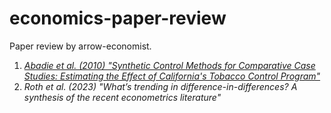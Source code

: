 # economics-paper-review
Paper review by arrow-economist.

1. [*Abadie et al. (2010) "Synthetic Control Methods for Comparative Case Studies: Estimating the Effect of California's Tobacco Control Program"*](https://github.com/arrow-economist/economics-paper-review/blob/main/econometrics/%5Bpaper%5D-Synthetic-Control-Methods-for-Comparative-Case-Studies%3A-Estimating-the-Effect-of-California's-Tobacco-Control-Program.md)
2. *Roth et al. (2023) "What’s trending in difference-in-differences? A synthesis of the recent econometrics literature"*
